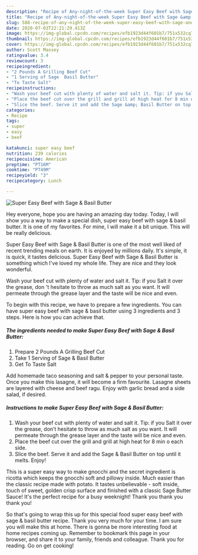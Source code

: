 ```yaml
---
description: "Recipe of Any-night-of-the-week Super Easy Beef with Sage &amp;amp; Basil Butter"
title: "Recipe of Any-night-of-the-week Super Easy Beef with Sage &amp;amp; Basil Butter"
slug: 588-recipe-of-any-night-of-the-week-super-easy-beef-with-sage-and-amp-basil-butter
date: 2020-07-03T22:21:29.413Z
image: https://img-global.cpcdn.com/recipes/efb1923d44f601b7/751x532cq70/super-easy-beef-with-sage-basil-butter-recipe-main-photo.jpg
thumbnail: https://img-global.cpcdn.com/recipes/efb1923d44f601b7/751x532cq70/super-easy-beef-with-sage-basil-butter-recipe-main-photo.jpg
cover: https://img-global.cpcdn.com/recipes/efb1923d44f601b7/751x532cq70/super-easy-beef-with-sage-basil-butter-recipe-main-photo.jpg
author: Scott Massey
ratingvalue: 3.4
reviewcount: 3
recipeingredient:
- "2 Pounds A Grilling Beef Cut"
- "1 Serving of Sage  Basil Butter"
- "To Taste Salt"
recipeinstructions:
- "Wash your beef cut with plenty of water and salt it. Tip: if you Salt it over the grease, don’t hesitate to throw as much salt as you want. It will permeate through the grease layer and the taste will be nice and even."
- "Place the beef cut over the grill and grill at high heat for 8 min o each side."
- "Slice the beef. Serve it and add the Sage &amp; Basil Butter on top until it melts. Enjoy!"
categories:
- Recipe
tags:
- super
- easy
- beef

katakunci: super easy beef 
nutrition: 239 calories
recipecuisine: American
preptime: "PT16M"
cooktime: "PT49M"
recipeyield: "3"
recipecategory: Lunch

---
```



![Super Easy Beef with Sage &amp; Basil Butter](https://img-global.cpcdn.com/recipes/efb1923d44f601b7/751x532cq70/super-easy-beef-with-sage-basil-butter-recipe-main-photo.jpg)

Hey everyone, hope you are having an amazing day today. Today, I will show you a way to make a special dish, super easy beef with sage &amp; basil butter. It is one of my favorites. For mine, I will make it a bit unique. This will be really delicious.

Super Easy Beef with Sage &amp; Basil Butter is one of the most well liked of recent trending meals on earth. It is enjoyed by millions daily. It's simple, it is quick, it tastes delicious. Super Easy Beef with Sage &amp; Basil Butter is something which I've loved my whole life. They are nice and they look wonderful.

Wash your beef cut with plenty of water and salt it. Tip: if you Salt it over the grease, don &#39;t hesitate to throw as much salt as you want. It will permeate through the grease layer and the taste will be nice and even.


To begin with this recipe, we have to prepare a few ingredients. You can have super easy beef with sage &amp; basil butter using 3 ingredients and 3 steps. Here is how you can achieve that.

<!--inarticleads1-->

##### The ingredients needed to make Super Easy Beef with Sage &amp; Basil Butter:

1. Prepare 2 Pounds A Grilling Beef Cut
1. Take 1 Serving of Sage &amp; Basil Butter
1. Get To Taste Salt


Add homemade taco seasoning and salt &amp; pepper to your personal taste. Once you make this lasagne, it will become a firm favourite. Lasagne sheets are layered with cheese and beef ragu. Enjoy with garlic bread and a side salad, if desired. 

<!--inarticleads2-->

##### Instructions to make Super Easy Beef with Sage &amp; Basil Butter:

1. Wash your beef cut with plenty of water and salt it. Tip: if you Salt it over the grease, don’t hesitate to throw as much salt as you want. It will permeate through the grease layer and the taste will be nice and even.
1. Place the beef cut over the grill and grill at high heat for 8 min o each side.
1. Slice the beef. Serve it and add the Sage &amp; Basil Butter on top until it melts. Enjoy!


This is a super easy way to make gnocchi and the secret ingredient is ricotta which keeps the gnocchi soft and pillowy inside. Much easier than the classic recipe made with potato. It tastes unbelievable - soft inside, touch of sweet, golden crisp surface and finished with a classic Sage Butter Sauce! It&#39;s the perfect recipe for a busy weeknight! Thank you thank you thank you! 

So that's going to wrap this up for this special food super easy beef with sage &amp; basil butter recipe. Thank you very much for your time. I am sure you will make this at home. There is gonna be more interesting food at home recipes coming up. Remember to bookmark this page in your browser, and share it to your family, friends and colleague. Thank you for reading. Go on get cooking!
